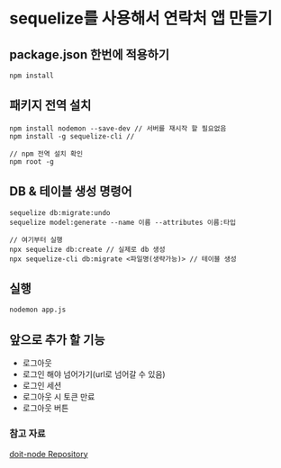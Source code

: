 # sequelize를 사용해서 연락처 앱 만들기
## package.json 한번에 적용하기

```
npm install
```
## 패키지 전역 설치
```
npm install nodemon --save-dev // 서버를 재시작 할 필요없음
npm install -g sequelize-cli //

// npm 전역 설치 확인
npm root -g
```
## DB & 테이블 생성 명령어
```
sequelize db:migrate:undo
sequelize model:generate --name 이름 --attributes 이름:타입

// 여기부터 실행
npx sequelize db:create // 실제로 db 생성
npx sequelize-cli db:migrate <파일명(생략가능)> // 테이블 생성
```
## 실행
```
nodemon app.js
```
## 앞으로 추가 할 기능
  - 로그아웃
  - 로그인 해야 넘어가기(url로 넘어갈 수 있음)
  - 로그인 세션
  - 로그아웃 시 토큰 만료
  - 로그아웃 버튼
### 참고 자료

[doit-node Repository](https://github.com/funnycom/doit-node)
